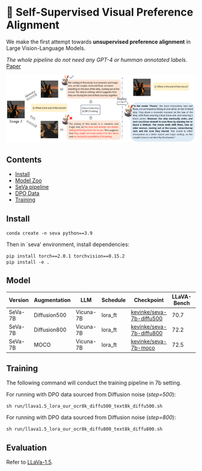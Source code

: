 # :rabbit2:	Self-Supervised Visual Preference Alignment
We make the first attempt towards **unsupervised preference alignment** in Large Vision-Language Models.

*The whole pipeline do not need any GPT-4 or humman annotated labels*. [Paper](https://arxiv.org/abs/2404.10501)


![method](seva/utils/method.png) 




## Contents
- [Install](#Install)
- [Model Zoo](https://huggingface.co/kevinke/)
- [SeVa pipeline](data/README.md)
- [DPO Data](https://huggingface.co/kevinke/data/)
- [Training](#Training)


## Install
```
conda create -n seva python==3.9
```
Then in `seva' environment, install dependencies:
```
pip install torch==2.0.1 torchvision==0.15.2
pip install -e .
```


## Model
| Version | Augmentation | LLM | Schedule | Checkpoint | LLaVA-Bench | MM-Vet | MMB | MMB-CN | POPE| SEED | SHR (↓) | SQA | GQA |
|----------|------------|------|----------|------------|---|---|---|---|---|---|---|---|---|
| SeVa-7B | Diffusion500 | Vicuna-7B | lora_ft | [kevinke/seva-7b-diffu500](https://huggingface.co/kevinke/seva-7b-diffu500) | 70.7 | 35.5 | 64.7 | 58.8 | 86.8 | 65.8  | 32.7 | 67.4 | 61.1 |
| SeVa-7B | Diffusion800 | Vicuna-7B | lora_ft | [kevinke/seva-7b-diffu800](https://huggingface.co/kevinke/seva-7b-diffu800) | 72.2 | 37.2 | 65.6 | 59.2 | 86.7 | 65.8 | 34.9 | 67.5 | 60.7 |
| SeVa-7B | MOCO        | Vicuna-7B | lora_ft | [kevinke/seva-7b-moco](https://huggingface.co/kevinke/seva-7b-moco)      | 72.5 | 37.0 | 65.2 | 59.8 | 86.6 | 65.5 | 32.9 | 67.1 | 60.9| 
 


## Training
The following command will conduct the training pipeline in 7b setting.

For running with DPO data sourced from Diffusion noise (*step=500*):
```
sh run/llava1.5_lora_our_ocr8k_diffu500_text8k_diffu500.sh
```

For running with DPO data sourced from Diffusion noise (*step=800*):
```
sh run/llava1.5_lora_our_ocr8k_diffu800_text8k_diffu800.sh
```


## Evaluation
Refer to [LLaVa-1.5](https://github.com/haotian-liu/LLaVA/blob/main/docs/Evaluation.md).
